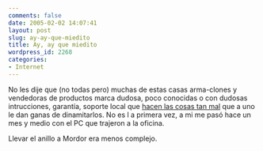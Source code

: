 ```yaml
---
comments: false
date: 2005-02-02 14:07:41
layout: post
slug: ay-ay-que-miedito
title: Ay, ay que miedito
wordpress_id: 2268
categories:
- Internet
---
```


No les dije que (no todas pero) muchas de estas casas arma-clones y vendedoras de productos marca dudosa, poco conocidas o con dudosas intrucciones, garantía, soporte local que [hacen las cosas tan mal](http://www.polimalo.com/bitacora/comments.php?y=05&#38;m=01&#38;entry=entry050130-092200) que a uno le dan ganas de dinamitarlos. No es l a primera vez, a mi me pasó hace un mes y medio con el PC que trajeron a la oficina.





Llevar el anillo a Mordor era menos complejo.




 
